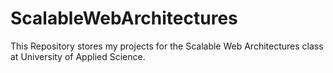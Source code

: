 # ScalableWebArchitectures
This Repository stores my projects for the Scalable Web Architectures class at University of Applied Science.
